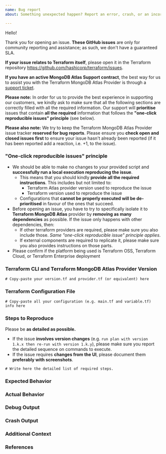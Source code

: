 ```yaml
---
name: Bug report
about: Something unexpected happen? Report an error, crash, or an incorrect behavior here.

---
```


Hello!

Thank you for opening an issue. **These GitHub issues** are only for community reporting and assistance; as such, we don't have a guaranteed SLA.

**If your issue relates to Terraform itself**, please open it in the Terraform repository https://github.com/hashicorp/terraform/issues.

**If you have an active MongoDB Atlas Support contract**, the best way for us to assist you with the Terraform MongoDB Atlas Provider is through a [support ticket](https://support.mongodb.com/).

**Please note:** In order for us to provide the best experience in supporting our customers, we kindly ask to make sure that all the following sections are correctly filled with all the required information. Our support will **prioritise** issues that contain **all the required** information that follows the **"one-click reproducible issues" principle** (see below).

**Please also note:** We try to keep the Terraform MongoDB Atlas Provider issue tracker **reserved for bug reports**. Please ensure you **check open and closed issues first** to ensure your issue hasn't already been reported (if it has been reported add a reaction, i.e. +1, to the issue).

### "One-click reproducible issues" principle

* We should be able to make no changes to your provided script and **successfully run a local execution reproducing the issue**.
  * This means that you should kindly **provide all the required instructions**. This includes but not limited to:
    * Terraform Atlas provider version used to reproduce the issue
    * Terraform version used to reproduce the issue
  * Configurations that **cannot be properly executed will be de-prioritised** in favour of the ones that succeed.
* Before opening an issue, you have to try to specifically isolate it to **Terraform MongoDB Atlas** provider by **removing as many dependencies** as possible. If the issue only happens with other dependencies, then:
  * If other terraform providers are required, please make sure you also include those. _Same "one-click reproducible issue" principle applies_.
  * If external components are required to replicate it, please make sure you also provides instructions on those parts.
* Please confirm if the platform being used is Terraform OSS, Terraform Cloud, or Terraform Enterprise deployment


### Terraform CLI and Terraform MongoDB Atlas Provider Version
<!---
Run `terraform version` to show the version, and paste the result for Terraform and the MongoDB Atlas Provider between the ``` marks below.

If you are not running the latest version of Terraform and the MongoDB Atlas Provider, please try to reproduce the issue in a more recent version in case it has been fixed already. 
-->

```hcl
# Copy-paste your version.tf and provider.tf (or equivalent) here
```

### Terraform Configuration File 
<!--
Paste here all the required parts of your Terraform MongoDB Atlas Provider configuration file below. You can alternatively consider creating a [**GitHub Gist**](https://gist.github.com/) with the information and share it here.

Share your configuration by **using variables**. Create a `variables.tf` file and share its content. Please be sure to redact any sensitive information; common examples include API Keys, passwords, other secrets, or any items your project/business may consider sensitive such as hostnames or usernames.
-->

```hcl
# Copy-paste all your configuration (e.g. main.tf and variable.tf) info here
```

### Steps to Reproduce

Please be **as detailed as possible.**
* If the issue **involves version changes** (e.g. `run plan with version 1.k.x then re-run with version 1.k.y`), please make sure you report the detailed sequence on commands to execute.
* If the issue requires **changes from the UI**, please document them **preferably with screenshots**.

```hcl
# Write here the detailed list of required steps.
```

### Expected Behavior
<!--
What should have happened?
-->

### Actual Behavior
<!--
What actually happened?
-->

### Debug Output 
<!--
Note: Debug output can be incredibly helpful in narrowing down an issue.

Full debug output can be obtained by running Terraform with the environment variable `TF_LOG=trace`. Please create either a GitHub Gist or attach a file containing the debug output. Please do _not_ paste the debug output in the issue, since debug output can be very long.

Debug output may contain sensitive information. Please review it before posting publicly, and if you are concerned feel free to redact it.
-->

### Crash Output
<!--
If the console output indicates that Terraform crashed, please either share a link to a GitHub Gist containing the output of the `crash.log` file or attach the file.
-->

### Additional Context
<!--
Are there anything atypical about your situation that we should know? 
-->

### References
<!--
Are there any other related GitHub issues (open or closed) or Pull Requests that should be linked here? 
-->
